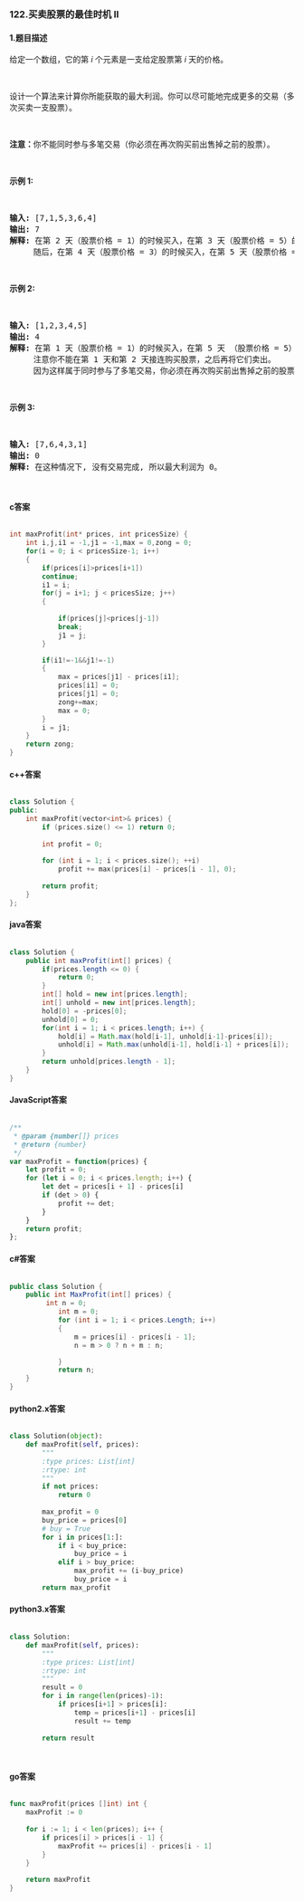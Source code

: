 ### 122.买卖股票的最佳时机 II

#### 1.题目描述

<p>给定一个数组，它的第&nbsp;<em>i</em> 个元素是一支给定股票第 <em>i</em> 天的价格。</p><br/><p>设计一个算法来计算你所能获取的最大利润。你可以尽可能地完成更多的交易（多次买卖一支股票）。</p><br/><p><strong>注意：</strong>你不能同时参与多笔交易（你必须在再次购买前出售掉之前的股票）。</p><br/><p><strong>示例 1:</strong></p><br/><pre><strong>输入:</strong> [7,1,5,3,6,4]<br/><strong>输出:</strong> 7<br/><strong>解释:</strong> 在第 2 天（股票价格 = 1）的时候买入，在第 3 天（股票价格 = 5）的时候卖出, 这笔交易所能获得利润 = 5-1 = 4 。<br/>&nbsp;    随后，在第 4 天（股票价格 = 3）的时候买入，在第 5 天（股票价格 = 6）的时候卖出, 这笔交易所能获得利润 = 6-3 = 3 。<br/></pre><br/><p><strong>示例 2:</strong></p><br/><pre><strong>输入:</strong> [1,2,3,4,5]<br/><strong>输出:</strong> 4<br/><strong>解释:</strong> 在第 1 天（股票价格 = 1）的时候买入，在第 5 天 （股票价格 = 5）的时候卖出, 这笔交易所能获得利润 = 5-1 = 4 。<br/>&nbsp;    注意你不能在第 1 天和第 2 天接连购买股票，之后再将它们卖出。<br/>&nbsp;    因为这样属于同时参与了多笔交易，你必须在再次购买前出售掉之前的股票。<br/></pre><br/><p><strong>示例&nbsp;3:</strong></p><br/><pre><strong>输入:</strong> [7,6,4,3,1]<br/><strong>输出:</strong> 0<br/><strong>解释:</strong> 在这种情况下, 没有交易完成, 所以最大利润为 0。</pre><br/>

#### c答案

```c

int maxProfit(int* prices, int pricesSize) {
    int i,j,i1 = -1,j1 = -1,max = 0,zong = 0;
    for(i = 0; i < pricesSize-1; i++)
    {
    	if(prices[i]>prices[i+1])
    	continue;
    	i1 = i;
    	for(j = i+1; j < pricesSize; j++)
    	{
		    
    		if(prices[j]<prices[j-1])
    		break;
    		j1 = j;
    	}

    	if(i1!=-1&&j1!=-1)
    	{
    		max = prices[j1] - prices[i1];
    		prices[i1] = 0;
    		prices[j1] = 0;
    		zong+=max;
    		max = 0;
    	}
    	i = j1;
    }
    return zong;
}

```

#### c++答案

```c++

class Solution {
public:
    int maxProfit(vector<int>& prices) {
        if (prices.size() <= 1) return 0;
        
        int profit = 0;
        
        for (int i = 1; i < prices.size(); ++i)
            profit += max(prices[i] - prices[i - 1], 0);
        
        return profit;
    }
};

```

#### java答案

```java

class Solution {
    public int maxProfit(int[] prices) {
        if(prices.length <= 0) {
            return 0;
        }
        int[] hold = new int[prices.length];
        int[] unhold = new int[prices.length];
        hold[0] = -prices[0];
        unhold[0] = 0;
        for(int i = 1; i < prices.length; i++) {
        	hold[i] = Math.max(hold[i-1], unhold[i-1]-prices[i]);
        	unhold[i] = Math.max(unhold[i-1], hold[i-1] + prices[i]);
        }
        return unhold[prices.length - 1];
    }
}

```

#### JavaScript答案

```javascript

/**
 * @param {number[]} prices
 * @return {number}
 */
var maxProfit = function(prices) {
    let profit = 0;
    for (let i = 0; i < prices.length; i++) {
        let det = prices[i + 1] - prices[i]
        if (det > 0) {
            profit += det;
        }
    }
    return profit;
};

```

#### c#答案

```c#

public class Solution {
    public int MaxProfit(int[] prices) {
         int n = 0;
            int m = 0;
            for (int i = 1; i < prices.Length; i++)
            {
                m = prices[i] - prices[i - 1];
                n = m > 0 ? n + m : n;

            }
            return n;
    }
}

```

#### python2.x答案

```python

class Solution(object):
    def maxProfit(self, prices):
        """
        :type prices: List[int]
        :rtype: int
        """
        if not prices:
            return 0
        
        max_profit = 0
        buy_price = prices[0]
        # buy = True
        for i in prices[1:]:
            if i < buy_price:
                buy_price = i
            elif i > buy_price:
                max_profit += (i-buy_price)
                buy_price = i
        return max_profit

```

#### python3.x答案

```python

class Solution:
    def maxProfit(self, prices):
        """
        :type prices: List[int]
        :rtype: int
        """
        result = 0
        for i in range(len(prices)-1):
            if prices[i+1] > prices[i]:
                temp = prices[i+1] - prices[i]
                result += temp
                
        return result
                
        

```

#### go答案

```go

func maxProfit(prices []int) int {
    maxProfit := 0
    
    for i := 1; i < len(prices); i++ {
        if prices[i] > prices[i - 1] {
            maxProfit += prices[i] - prices[i - 1]
        }
    }
    
    return maxProfit
}

```